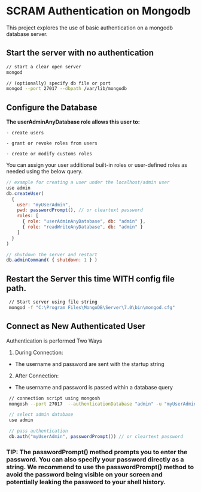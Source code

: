 # SCRAM Authentication on Mongodb

This project explores the use of basic authentication on a mongodb database server.


## Start the server with no authentication

```bash
// start a clear open server
mongod 

// (optionally) specify db file or port
mongod --port 27017 --dbpath /var/lib/mongodb
```


## Configure the Database

**The userAdminAnyDatabase role allows this user to:**

    - create users

    - grant or revoke roles from users

    - create or modify customs roles

You can assign your user additional built-in roles or user-defined roles as needed using the below query.

```javascript
// example for creating a user under the localhost/admin user
use admin
db.createUser(
  {
    user: "myUserAdmin",
    pwd: passwordPrompt(), // or cleartext password
    roles: [
      { role: "userAdminAnyDatabase", db: "admin" },
      { role: "readWriteAnyDatabase", db: "admin" }
    ]
  }
)

// shutdown the server and restart
db.adminCommand( { shutdown: 1 } )

```
## Restart the Server this time WITH config file path.

```bash
 // Start server using file string
 mongod -f "C:\Program Files\MongoDB\Server\7.0\bin\mongod.cfg"
```

## Connect as __New__ Authenticated User

Authentication is performed Two Ways

1. During Connection:
  * The username and password are sent with the startup string
2. After Connection:
  * The username and password is passed within a database query

```bash
 // connection script using mongosh
 mongosh --port 27017  --authenticationDatabase "admin" -u "myUserAdmin" -p
```

```javascript
 // select admin database
 use admin

 // pass authentication
 db.auth("myUserAdmin", passwordPrompt()) // or cleartext password
```

### TIP: The passwordPrompt() method prompts you to enter the password. You can also specify your password directly as a string. We recommend to use the passwordPrompt() method to avoid the password being visible on your screen and potentially leaking the password to your shell history.